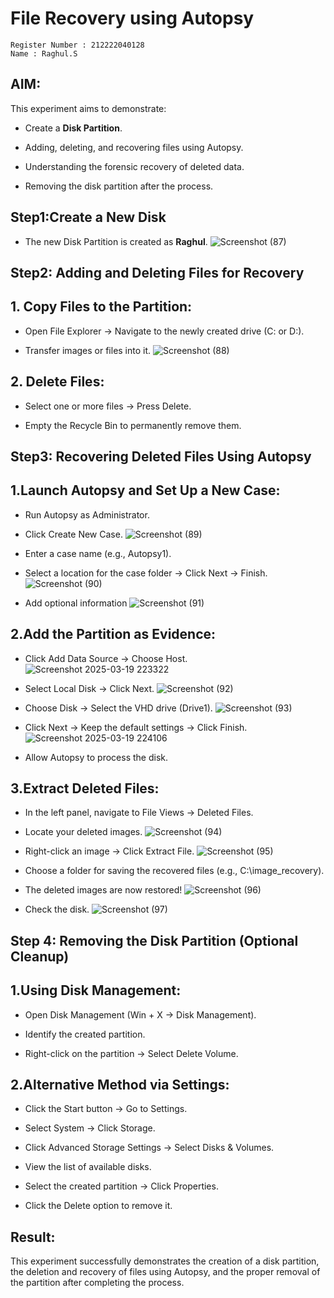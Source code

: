 # File Recovery using Autopsy

```
Register Number : 212222040128
Name : Raghul.S
```
## AIM:

This experiment aims to demonstrate:

- Create a **Disk Partition**.  

- Adding, deleting, and recovering files using Autopsy.

- Understanding the forensic recovery of deleted data.

- Removing the disk partition after the process.

## Step1:Create a New Disk
  
- The new Disk Partition is created as **Raghul**.
![Screenshot (87)](https://github.com/user-attachments/assets/a8b42260-1f1b-4ab0-b1d1-ebe52c895640)



## Step2: Adding and Deleting Files for Recovery

## 1. Copy Files to the Partition:

- Open File Explorer → Navigate to the newly created drive (C: or D:).

- Transfer images or files into it.
![Screenshot (88)](https://github.com/user-attachments/assets/758d8727-9ce5-4c78-a1c3-447d12637332)




## 2. Delete Files:

- Select one or more files → Press Delete.

- Empty the Recycle Bin to permanently remove them.

## Step3: Recovering Deleted Files Using Autopsy

## 1.Launch Autopsy and Set Up a New Case:

- Run Autopsy as Administrator.

- Click Create New Case.
![Screenshot (89)](https://github.com/user-attachments/assets/d1b8f463-1e8d-4637-acd4-44de4af9024e)


- Enter a case name (e.g., Autopsy1).
- Select a location for the case folder → Click Next → Finish.
![Screenshot (90)](https://github.com/user-attachments/assets/423cc0da-de63-4c6b-b072-adcc96a41d10)

- Add optional information
 ![Screenshot (91)](https://github.com/user-attachments/assets/28a418e8-b9cf-4fbf-9330-6a331379fe95)




## 2.Add the Partition as Evidence:

- Click Add Data Source → Choose Host.
   ![Screenshot 2025-03-19 223322](https://github.com/user-attachments/assets/3ad0612b-655b-406c-ab63-95912238b112)


- Select Local Disk → Click Next.
 ![Screenshot (92)](https://github.com/user-attachments/assets/dd222e30-d3e5-4863-beb5-9f0f624f6bf5)



- Choose Disk → Select the VHD drive (Drive1).
![Screenshot (93)](https://github.com/user-attachments/assets/ce41e437-443e-4f24-83bf-739e26a6b80a)



- Click Next → Keep the default settings → Click Finish.
  ![Screenshot 2025-03-19 224106](https://github.com/user-attachments/assets/3feb68c2-3a3a-4e21-b3b8-11f4dfac0990)


- Allow Autopsy to process the disk.

## 3.Extract Deleted Files:

- In the left panel, navigate to File Views → Deleted Files.

- Locate your deleted images.
![Screenshot (94)](https://github.com/user-attachments/assets/87050500-6102-4c17-a86a-a58d15dd705b)



- Right-click an image → Click Extract File.
![Screenshot (95)](https://github.com/user-attachments/assets/5e7767ad-ce9d-4547-a140-ad04fdfdae26)



- Choose a folder for saving the recovered files (e.g., C:\image_recovery).

- The deleted images are now restored!
![Screenshot (96)](https://github.com/user-attachments/assets/8eed22f9-b923-4227-aa42-4973107f487b)

- Check the disk.
![Screenshot (97)](https://github.com/user-attachments/assets/32c02eb2-199d-4950-bfc4-242563c64148)

  
## Step 4: Removing the Disk Partition (Optional Cleanup)

## 1.Using Disk Management:

- Open Disk Management (Win + X → Disk Management).

- Identify the created partition.

- Right-click on the partition → Select Delete Volume.

## 2.Alternative Method via Settings:

- Click the Start button → Go to Settings.

- Select System → Click Storage.

- Click Advanced Storage Settings → Select Disks & Volumes.

- View the list of available disks.

- Select the created partition → Click Properties.

- Click the Delete option to remove it.

## Result:

This experiment successfully demonstrates the creation of a disk partition, the deletion and recovery of files using Autopsy, and the proper removal of the partition after completing the process.


  
